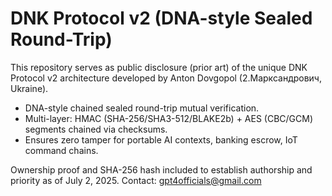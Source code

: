 
# DNK Protocol v2 (DNA-style Sealed Round-Trip)

This repository serves as public disclosure (prior art) of the
unique DNK Protocol v2 architecture developed by Anton Dovgopol (2.Марксандрович, Ukraine).

- DNA-style chained sealed round-trip mutual verification.
- Multi-layer: HMAC (SHA-256/SHA3-512/BLAKE2b) + AES (CBC/GCM) segments chained via checksums.
- Ensures zero tamper for portable AI contexts, banking escrow, IoT command chains.

Ownership proof and SHA-256 hash included to establish authorship and priority as of July 2, 2025.
Contact: gpt4officials@gmail.com
